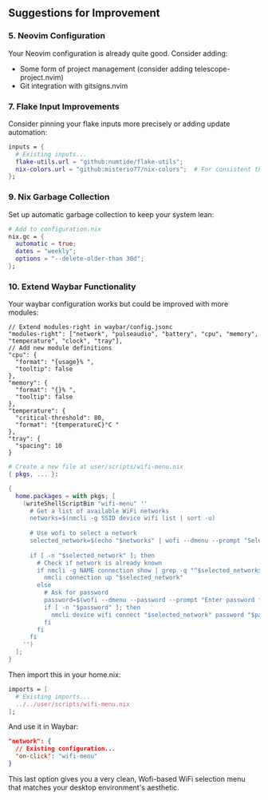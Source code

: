 ## Suggestions for Improvement

### 5. Neovim Configuration

Your Neovim configuration is already quite good. Consider adding:

- Some form of project management (consider adding telescope-project.nvim)
- Git integration with gitsigns.nvim

### 7. Flake Input Improvements

Consider pinning your flake inputs more precisely or adding update automation:

```nix
inputs = {
  # Existing inputs...
  flake-utils.url = "github:numtide/flake-utils";
  nix-colors.url = "github:misterio77/nix-colors";  # For consistent theming
};
```
### 9. Nix Garbage Collection

Set up automatic garbage collection to keep your system lean:

```nix
# Add to configuration.nix
nix.gc = {
  automatic = true;
  dates = "weekly";
  options = "--delete-older-than 30d";
};
```

### 10. Extend Waybar Functionality

Your waybar configuration works but could be improved with more modules:

```jsonc
// Extend modules-right in waybar/config.jsonc
"modules-right": ["network", "pulseaudio", "battery", "cpu", "memory", "temperature", "clock", "tray"],
// Add new module definitions
"cpu": {
  "format": "{usage}% ",
  "tooltip": false
},
"memory": {
  "format": "{}% ",
  "tooltip": false
},
"temperature": {
  "critical-threshold": 80,
  "format": "{temperatureC}°C "
},
"tray": {
  "spacing": 10
}
```

```nix
# Create a new file at user/scripts/wifi-menu.nix
{ pkgs, ... }:

{
  home.packages = with pkgs; [
    (writeShellScriptBin "wifi-menu" ''
      # Get a list of available WiFi networks
      networks=$(nmcli -g SSID device wifi list | sort -u)
      
      # Use wofi to select a network
      selected_network=$(echo "$networks" | wofi --dmenu --prompt "Select WiFi network")
      
      if [ -n "$selected_network" ]; then
        # Check if network is already known
        if nmcli -g NAME connection show | grep -q "^$selected_network$"; then
          nmcli connection up "$selected_network"
        else
          # Ask for password
          password=$(wofi --dmenu --password --prompt "Enter password for $selected_network")
          if [ -n "$password" ]; then
            nmcli device wifi connect "$selected_network" password "$password"
          fi
        fi
      fi
    '')
  ];
}
```

Then import this in your home.nix:
```nix
imports = [ 
  # Existing imports...
  ../../user/scripts/wifi-menu.nix
];
```

And use it in Waybar:
```json
"network": {
  // Existing configuration...
  "on-click": "wifi-menu"
}
```

This last option gives you a very clean, Wofi-based WiFi selection menu that matches your desktop environment's aesthetic.
